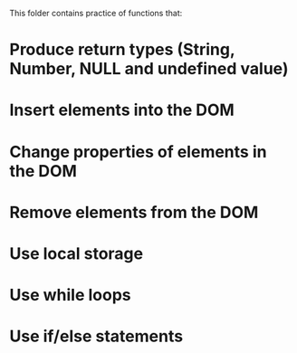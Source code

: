 This folder contains practice of functions that:
# Produce return types (String, Number, NULL and undefined value)
# Insert elements into the DOM
# Change properties of elements in the DOM
# Remove elements from the DOM
# Use local storage
# Use while loops
# Use if/else statements 


